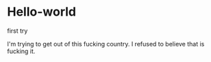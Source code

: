 # Hello-world
first try

I'm trying to get out of this fucking country. I refused to believe that is fucking it.
